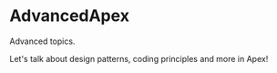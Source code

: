 # AdvancedApex

Advanced topics. 

Let's talk about design patterns, coding principles and more in Apex!
